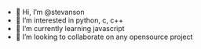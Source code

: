 - 👋 Hi, I’m @stevanson
- 👀 I’m interested in python, c, c++
- 🌱 I’m currently learning javascript
- 💞️ I’m looking to collaborate on any opensource project
